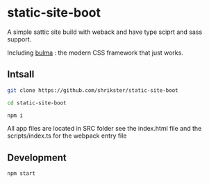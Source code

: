 # static-site-boot
A simple sattic site build with weback and have type sciprt and sass support.

Including  [bulma](https://bulma.io/) :  the modern
CSS framework that
just works.   

## Intsall 

```bash 
git clone https://github.com/shrikster/static-site-boot

cd static-site-boot

npm i
```

All app files are located in SRC folder 
see the index.html file 
and the scripts/index.ts for the webpack entry file

## Development
```bash
npm start
```
